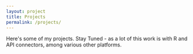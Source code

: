 ```yaml
---
layout: project
title: Projects
permalink: /projects/
---
```


Here's some of my projects.  Stay Tuned - as a lot of this work is with R and API connectors, among various other platforms. 
